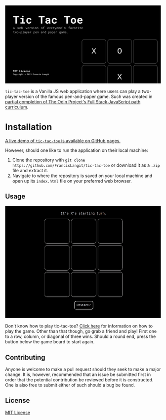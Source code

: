 ![Banner](readme_banner.png)

`tic-tac-toe` is a Vanilla JS web application where users can play a two-player version of the famous pen-and-paper game. Such was created in [partial completion of The Odin Project's Full Stack JavaScript path curriculum](https://www.theodinproject.com/paths/full-stack-javascript/courses/javascript/lessons/tic-tac-toe).

# Installation

[A live demo of `tic-tac-toe` is available on GitHub pages.](https://francislangit.github.io/bookly/)

However, should one like to run the application on their local machine:

1. Clone the repository with `git clone https://github.com/FrancisLangit/tic-tac-toe` or download it as a `.zip` file and extract it.
2. Navigate to where the repository is saved on your local machine and open up its `index.html` file on your preferred web browser.

## Usage

![GIF demonstrating usage of web application](readme_usage_gif.gif)

Don't know how to play tic-tac-toe? [Click here](https://en.wikipedia.org/wiki/Tic-tac-toe) for information on how to play the game. Other than that though, go grab a friend and play! First one to a row, column, or diagonal of three wins. Should a round end, press the button below the game board to start again.

## Contributing

Anyone is welcome to make a pull request should they seek to make a major change. It is, however, recommended that an issue be submitted first in order that the potential contribution be reviewed before it is constructed. One is also free to submit either of such should a bug be found.

## License

[MIT License](https://github.com/FrancisLangit/tic-tac-toe/blob/prepare-for-publicity/LICENSE)
